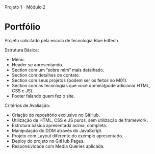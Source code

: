 Projeto 1 - Módulo 2

# Portfólio

Projeto solicitado pela escola de tecnologia Blue Edtech

Estrutura Básica:

- Menu.
- Header se apresentando.
- Section com um “sobre mim” mais detalhado.
- Section com detalhes de contato.
- Section com seus projetos (podem ser os feitos no M01).
- Section com as tecnologias que você domina(pode adicionar HTML, CSS e JS).
- Footer falando quem fez o site.

Critérios de Avaliação:

- Criação do repositório exclusivo no GitHub.
- Utilização de HTML, CSS e JS puros, sem utilização de framework.
- Estrutura básica apresentada acima, completa.
- Manipulação do DOM através do JavaScript.
- Projeto com Layout diferente do exemplo apresentado.
- Deploy do projeto no GitHub Pages.
- Responsividade com Media Queries aplicada.
